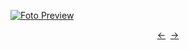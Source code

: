 [![Foto Preview](preview/n993.avif)](https://20essentials.github.io/project-000-993)

<div align="center" style="display: flex; justify-content: center;">
  <a  href="https://github.com/20essentials/project-000-992" target="_blank">&#8592;</a>
  &nbsp;&nbsp;
  <a  href="https://github.com/20essentials/project-000-994" target="_blank">&#8594;</a>
</div>

